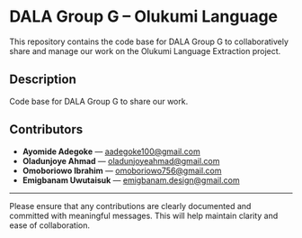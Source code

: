 # DALA Group G – Olukumi Language

This repository contains the code base for DALA Group G to collaboratively share and manage our work on the Olukumi Language Extraction project.

## Description

Code base for DALA Group G to share our work.

## Contributors

- **Ayomide Adegoke** — aadegoke100@gmail.com  
- **Oladunjoye Ahmad** — oladunjoyeahmad@gmail.com  
- **Omoboriowo Ibrahim** — omoboriowo756@gmail.com  
- **Emigbanam Uwutaisuk** — emigbanam.design@gmail.com  

---

Please ensure that any contributions are clearly documented and committed with meaningful messages. This will help maintain clarity and ease of collaboration.
